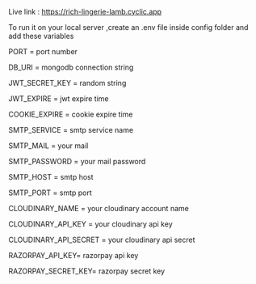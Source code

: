 Live link : https://rich-lingerie-lamb.cyclic.app

To run it on your local server ,create an .env file inside config folder and add these variables

PORT = port number

DB_URI = mongodb connection string

JWT_SECRET_KEY = random string

JWT_EXPIRE = jwt expire time

COOKIE_EXPIRE = cookie expire time

SMTP_SERVICE = smtp service name

SMTP_MAIL = your mail

SMTP_PASSWORD = your mail password

SMTP_HOST = smtp host

SMTP_PORT = smtp port

CLOUDINARY_NAME = your cloudinary account name

CLOUDINARY_API_KEY = your cloudinary api key

CLOUDINARY_API_SECRET = your cloudinary api secret

RAZORPAY_API_KEY= razorpay api key

RAZORPAY_SECRET_KEY= razorpay secret key
